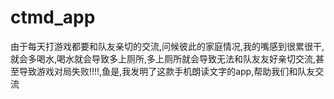 # ctmd_app

由于每天打游戏都要和队友亲切的交流,问候彼此的家庭情况,我的嘴感到很累很干,就会多喝水,喝水就会导致多上厕所,多上厕所就会导致无法和队友友好亲切交流,甚至导致游戏对局失败!!!!,鱼是,我发明了这款手机朗读文字的app,帮助我们和队友交流